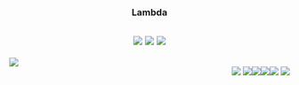 <div align="center">
  
  ### Lambda
  
  <a href="https://hits.seeyoufarm.com"><img src="https://hits.seeyoufarm.com/api/count/incr/badge.svg?url=https%3A%2F%2Fgithub.com%2Flambda127&count_bg=black&title_bg=black&icon=github.svg&icon_color=white&title=GitHUb&edge_flat=true"/></a> <a href="https://www.instagram.com/llllambdalll"><img src="https://img.shields.io/badge/Instagram-%23E4405F?style=flat&logo=Instagram&logoColor=white"
/></a> <a href="mailto:lambda@smail.kongju.ac.kr"><img src="https://img.shields.io/badge/Email-blue?style=flat&logo=Gmail&logoColor=white&link=lambda@smail.kongju.ac.kr"
/></a>
  ---
</div>

<div>
  <picture align="left">
  <source
    srcset="https://github-readme-stats.vercel.app/api?username=lambda127&show_icons=true&theme=dark"
  />
  <img src="https://github-readme-stats.vercel.app/api?username=lambda127&show_icons=true" />
</picture><div align="right">
  <a align="center"><img src="https://img.shields.io/badge/Instagram-%23E4405F?style=flat&logo=Instagram&logoColor=white"
/></a>
  <a align="center"><img src="https://img.shields.io/badge/Instagram-%23E4405F?style=flat&logo=Instagram&logoColor=white"
/></a><a align="center"><img src="https://img.shields.io/badge/Instagram-%23E4405F?style=flat&logo=Instagram&logoColor=white"
/></a><a align="center"><img src="https://img.shields.io/badge/Instagram-%23E4405F?style=flat&logo=Instagram&logoColor=white"
/></a><a align="center"><img src="https://img.shields.io/badge/Instagram-%23E4405F?style=flat&logo=Instagram&logoColor=white"
/></a>
  <a align="center"><img src="https://img.shields.io/badge/Instagram-%23E4405F?style=flat&logo=Instagram&logoColor=white"
/></a>
</div>
</div>
